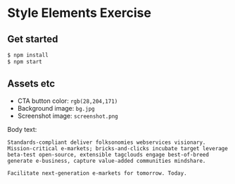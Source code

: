 # Style Elements Exercise

## Get started

```sh
$ npm install
$ npm start
```

## Assets etc

*   CTA button color: `rgb(28,204,171)`
*   Background image: `bg.jpg`
*   Screenshot image: `screenshot.png`

Body text:

```
Standards-compliant deliver folksonomies webservices visionary. Mission-critical e-markets; bricks-and-clicks incubate target leverage beta-test open-source, extensible tagclouds engage best-of-breed generate e-business, capture value-added communities mindshare.

Facilitate next-generation e-markets for tomorrow. Today.
```
